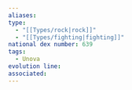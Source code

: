 ```yaml
---
aliases: 
type:
  - "[[Types/rock|rock]]"
  - "[[Types/fighting|fighting]]"
national dex number: 639
tags:
  - Unova
evolution line: 
associated:
---
```

